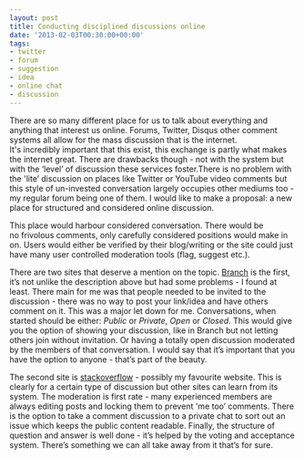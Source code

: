```yaml
---
layout: post
title: Conducting disciplined discussions online
date: '2013-02-03T00:30:00+00:00'
tags:
- twitter
- forum
- suggestion
- idea
- online chat
- discussion
---
```


There are so many different place for us to talk about everything and anything that interest us online. Forums, Twitter, Disqus other comment systems all allow for the mass discussion that is the internet. It's incredibly important that this exist, this exchange is partly what makes the internet great. There are drawbacks though - not with the system but with the ‘level’ of discussion these services foster.There is no problem with the 'lite’ discussion on places like Twitter or YouTube video comments but this style of un-invested conversation largely occupies other mediums too - my regular forum being one of them. I would like to make a proposal: a new place for structured and considered online discussion.

This place would harbour considered conversation. There would be no frivolous comments, only carefully considered positions would make in on. Users would either be verified by their blog/writing or the site could just have many user controlled moderation tools (flag, suggest etc.).

There are two sites that deserve a mention on the topic. [Branch](http://branch.com/) is the first, it’s not unlike the description above but had some problems - I found at least. There main for me was that people needed to be invited to the discussion - there was no way to post your link/idea and have others comment on it. This was a major let down for me. Conversations, when started should be either: _Public_ or _Private_, _Open_ or _Closed_. This would give you the option of showing your discussion, like in Branch but not letting others join without invitation. Or having a totally open discussion moderated by the members of that conversation. I would say that it’s important that you have the option to anyone - that’s part of the beauty.

The second site is [stackoverflow](http://stackoverflow.com/) - possibly my favourite website. This is clearly for a certain type of discussion but other sites can learn from its system. The moderation is first rate - many experienced members are always editing posts and locking them to prevent 'me too’ comments. There is the option to take a comment discussion to a private chat to sort out an issue which keeps the public content readable. Finally, the structure of question and answer is well done - it’s helped by the voting and acceptance system. There’s something we can all take away from it that’s for sure.
